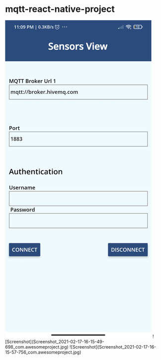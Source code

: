 # mqtt-react-native-project 
<img style="width:40vw:height:40vh" src="Screenshot_2021-02-16-23-09-26-500_com.awesomeproject.jpg" alt="My cool logo"/>
![Screenshot](Screenshot_2021-02-17-16-15-49-698_com.awesomeproject.jpg)
![Screenshot](Screenshot_2021-02-17-16-15-57-756_com.awesomeproject.jpg)
